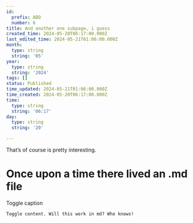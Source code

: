 ```yaml
---
id:
  prefix: ABO
  number: 6
title: And another one subpage, i guess
created_time: 2024-05-20T06:17:00.000Z
last_edited_time: 2024-05-21T01:06:00.000Z
month:
  type: string
  string: '05'
year:
  type: string
  string: '2024'
tags: []
status: Published
time_updated: 2024-05-21T01:06:00.000Z
time_created: 2024-05-20T06:17:00.000Z
time:
  type: string
  string: '06:17'
day:
  type: string
  string: '20'

---
```


That’s of course is pretty interesting.

# Once upon a time there lived an .md file

Toggle caption

    Toggle content. Will this work in md? Who knows!

